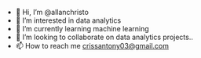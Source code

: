 - 👋 Hi, I’m @allanchristo
- 👀 I’m interested in data analytics
- 🌱 I’m currently learning machine learning
- 💞️ I’m looking to collaborate on data analytics projects..
- 📫 How to reach me crissantony03@gmail.com

<!---
allanchristo/allanchristo is a ✨ special ✨ repository because its `README.md` (this file) appears on your GitHub profile.
You can click the Preview link to take a look at your changes.
--->
